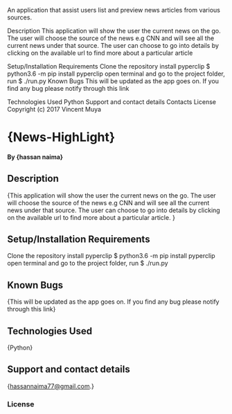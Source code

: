 An application that assist users list and preview news articles from various sources.

Description
This application will show the user the current news on the go. The user will choose the source of the news e.g CNN and will see all the current news under that source. The user can choose to go into details by clicking on the available url to find more about a particular article

Setup/Installation Requirements
Clone the repository
install pyperclip $ python3.6 -m pip install pyperclip
open terminal and go to the project folder, run $ ./run.py
Known Bugs
This will be updated as the app goes on. If you find any bug please notify through this link

Technologies Used
Python
Support and contact details
Contacts
License
Copyright (c) 2017 Vincent Muya

# {News-HighLight}

#### By **{hassan naima}**

## Description

{This application will show the user the current news on the go. The user will choose the source of the news e.g CNN and will see all the current news under that source. The user can choose to go into details by clicking on the available url to find more about a particular article. }

## Setup/Installation Requirements

Clone the repository
install pyperclip $ python3.6 -m pip install pyperclip
open terminal and go to the project folder, run $ ./run.py

## Known Bugs

{This will be updated as the app goes on. If you find any bug please notify through this link}

## Technologies Used

{Python}

## Support and contact details

{hassannaima77@gmail.com.}

### License
